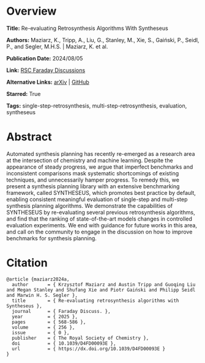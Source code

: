 # Overview
**Title:**
Re-evaluating Retrosynthesis Algorithms With Syntheseus

**Authors:**
Maziarz, K., Tripp, A., Liu, G., Stanley, M., Xie, S., Gaiński, P., Seidl, P., and Segler, M.H.S. |
Maziarz, K. et al.

**Publication Date:**
2024/08/05

**Link:**
[RSC Faraday Discussions](https://pubs.rsc.org/en/content/articlelanding/2025/fd/d4fd00093e)

**Alternative Links:**
[arXiv](https://arxiv.org/abs/2310.19796) |
[GitHub](https://github.com/microsoft/syntheseus)

**Starred:**
True

**Tags:**
single-step-retrosynthesis, multi-step-retrosynthesis, evaluation, syntheseus


# Abstract
Automated synthesis planning has recently re-emerged as a research area at the intersection of chemistry and machine learning.
Despite the appearance of steady progress, we argue that imperfect benchmarks and inconsistent comparisons mask systematic shortcomings of existing techniques, and unnecessarily hamper progress.
To remedy this, we present a synthesis planning library with an extensive benchmarking framework, called SYNTHESEUS, which promotes best practice by default, enabling consistent meaningful evaluation of single-step and multi-step synthesis planning algorithms.
We demonstrate the capabilities of SYNTHESEUS by re-evaluating several previous retrosynthesis algorithms, and find that the ranking of state-of-the-art models changes in controlled evaluation experiments.
We end with guidance for future works in this area, and call on the community to engage in the discussion on how to improve benchmarks for synthesis planning.


# Citation
```
@article {maziarz2024a,
  author       = { Krzysztof Maziarz and Austin Tripp and Guoqing Liu and Megan Stanley and Shufang Xie and Piotr Gaiński and Philipp Seidl and Marwin H. S. Segler },
  title        = { Re-evaluating retrosynthesis algorithms with Syntheseus },
  journal      = { Faraday Discuss. },
  year         = { 2025 },
  pages        = { 568-586 },
  volume       = { 256 },
  issue        = { 0 },
  publisher    = { The Royal Society of Chemistry },
  doi          = { 10.1039/D4FD00093E },
  url          = { https://dx.doi.org/10.1039/D4FD00093E }
}
```
